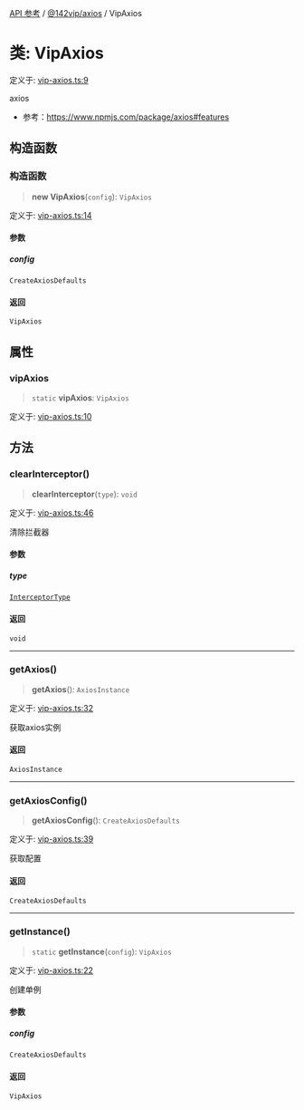 [API 参考](../../../packages.md) / [@142vip/axios](../index.md) / VipAxios

# 类: VipAxios

定义于: [vip-axios.ts:9](https://github.com/142vip/core-x/blob/293ce1057e8ca17514533d1e98d7acd05ef45b34/packages/axios/src/vip-axios.ts#L9)

axios
- 参考：https://www.npmjs.com/package/axios#features

## 构造函数

### 构造函数

> **new VipAxios**(`config`): `VipAxios`

定义于: [vip-axios.ts:14](https://github.com/142vip/core-x/blob/293ce1057e8ca17514533d1e98d7acd05ef45b34/packages/axios/src/vip-axios.ts#L14)

#### 参数

##### config

`CreateAxiosDefaults`

#### 返回

`VipAxios`

## 属性

### vipAxios

> `static` **vipAxios**: `VipAxios`

定义于: [vip-axios.ts:10](https://github.com/142vip/core-x/blob/293ce1057e8ca17514533d1e98d7acd05ef45b34/packages/axios/src/vip-axios.ts#L10)

## 方法

### clearInterceptor()

> **clearInterceptor**(`type`): `void`

定义于: [vip-axios.ts:46](https://github.com/142vip/core-x/blob/293ce1057e8ca17514533d1e98d7acd05ef45b34/packages/axios/src/vip-axios.ts#L46)

清除拦截器

#### 参数

##### type

[`InterceptorType`](../enumerations/InterceptorType.md)

#### 返回

`void`

***

### getAxios()

> **getAxios**(): `AxiosInstance`

定义于: [vip-axios.ts:32](https://github.com/142vip/core-x/blob/293ce1057e8ca17514533d1e98d7acd05ef45b34/packages/axios/src/vip-axios.ts#L32)

获取axios实例

#### 返回

`AxiosInstance`

***

### getAxiosConfig()

> **getAxiosConfig**(): `CreateAxiosDefaults`

定义于: [vip-axios.ts:39](https://github.com/142vip/core-x/blob/293ce1057e8ca17514533d1e98d7acd05ef45b34/packages/axios/src/vip-axios.ts#L39)

获取配置

#### 返回

`CreateAxiosDefaults`

***

### getInstance()

> `static` **getInstance**(`config`): `VipAxios`

定义于: [vip-axios.ts:22](https://github.com/142vip/core-x/blob/293ce1057e8ca17514533d1e98d7acd05ef45b34/packages/axios/src/vip-axios.ts#L22)

创建单例

#### 参数

##### config

`CreateAxiosDefaults`

#### 返回

`VipAxios`
